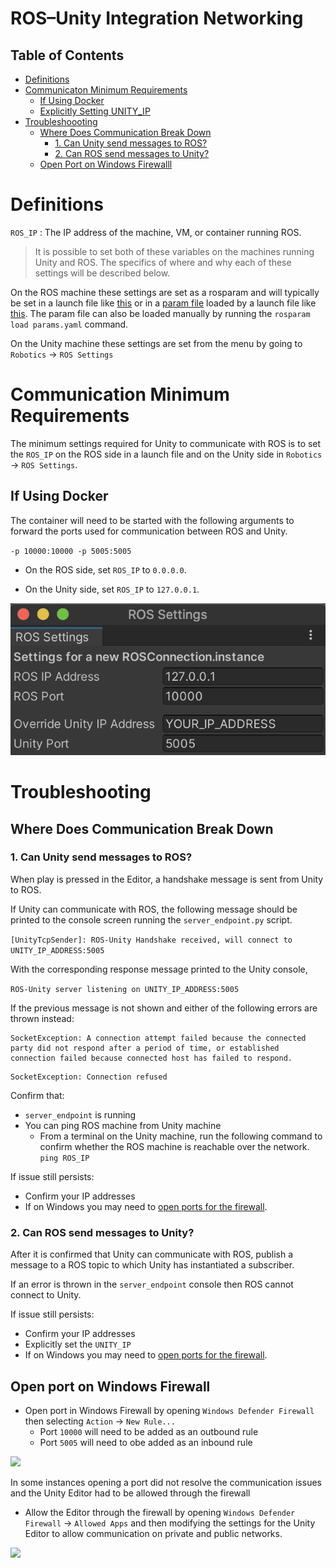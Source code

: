 # ROS–Unity Integration Networking

## Table of Contents
- [Definitions](#definitions)
- [Communicaton Minimum Requirements](#communication-minimum-requirements)
	- [If Using Docker](#if-using-docker)
	- [Explicitly Setting UNITY_IP](#explicitly-setting-unity_ip)
- [Troubleshoooting](#troubleshooting)
	- [Where Does Communication Break Down](#where-does-communication-break-down)
		- [1. Can Unity send messages to ROS?](#1-can-unity-send-messages-to-ros)
		- [2. Can ROS send messages to Unity?](#2-can-ros-send-messages-to-unity)
	- [Open Port on Windows Firewalll](#open-port-on-windows-firewall)

# Definitions

`ROS_IP` : The IP address of the machine, VM, or container running ROS.

> It is possible to set both of these variables on the machines running Unity and ROS. The specifics of where and why each of these settings will be described below.

On the ROS machine these settings are set as a rosparam and will typically be set in a launch file like [this](https://github.com/Unity-Technologies/Unity-Robotics-Hub/blob/main/tutorials/ros_packages/robotics_demo/launch/robo_demo.launch) or in a [param file](https://github.com/Unity-Technologies/Unity-Robotics-Hub/blob/main/tutorials/pick_and_place/ROS/src/niryo_moveit/config/params.yaml) loaded by a launch file like [this](https://github.com/Unity-Technologies/Unity-Robotics-Hub/blob/main/tutorials/pick_and_place/ROS/src/niryo_moveit/launch/part_3.launch#L2). The param file can also be loaded manually by running the `rosparam load params.yaml` command.

On the Unity machine these settings are set from the menu by going to `Robotics` -> `ROS Settings`


# Communication Minimum Requirements

The minimum settings required for Unity to communicate with ROS is to set the `ROS_IP` on the ROS side in a launch file and on the Unity side in `Robotics` -> `ROS Settings`.

## If Using Docker

The container will need to be started with the following arguments to forward the ports used for communication between ROS and Unity.

`-p 10000:10000 -p 5005:5005`


- On the ROS side, set `ROS_IP` to `0.0.0.0`.

- On the Unity side, set `ROS_IP` to `127.0.0.1`.

![](images/troubleshoot-docker-unity.png)

# Troubleshooting

## Where Does Communication Break Down

### 1. Can Unity send messages to ROS?

When play is pressed in the Editor, a handshake message is sent from Unity to ROS.

If Unity can communicate with ROS, the following message should be printed to the console screen running the `server_endpoint.py` script.

```[UnityTcpSender]: ROS-Unity Handshake received, will connect to UNITY_IP_ADDRESS:5005```

With the corresponding response message printed to the Unity console,

```ROS-Unity server listening on UNITY_IP_ADDRESS:5005```


If the previous message is not shown and either of the following errors are thrown instead:

```
SocketException: A connection attempt failed because the connected party did not respond after a period of time, or established connection failed because connected host has failed to respond.
```

```
SocketException: Connection refused
```

Confirm that:

- `server_endpoint` is running
- You can ping ROS machine from Unity machine
	- From a terminal on the Unity machine, run the following command to confirm whether the ROS machine is reachable over the network. ```ping ROS_IP```

If issue still persists:

- Confirm your IP addresses
- If on Windows you may need to [open ports for the firewall](#open-port-on-windows-firewall).

### 2. Can ROS send messages to Unity?

After it is confirmed that Unity can communicate with ROS, publish a message to a ROS topic to which Unity has instantiated a subscriber.

If an error is thrown in the `server_endpoint` console then ROS cannot connect to Unity.

If issue still persists:

- Confirm your IP addresses
- Explicitly set the `UNITY_IP`
- If on Windows you may need to [open ports for the firewall](#open-port-on-windows-firewall).

## Open port on Windows Firewall
- Open port in Windows Firewall by opening `Windows Defender Firewall` then selecting `Action` -> `New Rule...`
	- Port `10000` will need to be added as an outbound rule
	- Port `5005` will need to obe added as an inbound rule

![](images/troubleshoot-port-firewall.png)

In some instances opening a port did not resolve the communication issues and the Unity Editor had to be allowed through the firewall

- Allow the Editor through the firewall by opening `Windows Defender Firewall` -> `Allowed Apps` and then modifying the settings for the Unity Editor to allow communication on private and public networks.

![](images/troubleshoot-unity-firewall.png)





